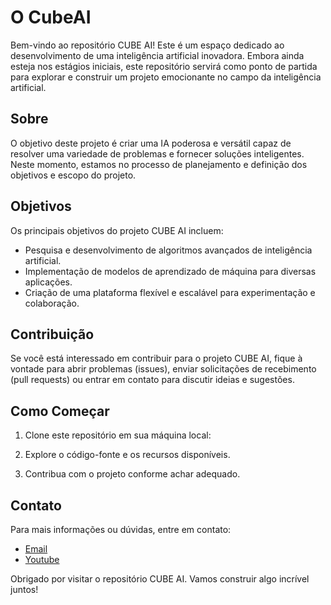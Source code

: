# O CubeAI

Bem-vindo ao repositório CUBE AI! Este é um espaço dedicado ao desenvolvimento de uma inteligência artificial inovadora. Embora ainda esteja nos estágios iniciais, este repositório servirá como ponto de partida para explorar e construir um projeto emocionante no campo da inteligência artificial.

## Sobre

O objetivo deste projeto é criar uma IA poderosa e versátil capaz de resolver uma variedade de problemas e fornecer soluções inteligentes. Neste momento, estamos no processo de planejamento e definição dos objetivos e escopo do projeto.

## Objetivos

Os principais objetivos do projeto CUBE AI incluem:
- Pesquisa e desenvolvimento de algoritmos avançados de inteligência artificial.
- Implementação de modelos de aprendizado de máquina para diversas aplicações.
- Criação de uma plataforma flexível e escalável para experimentação e colaboração.

## Contribuição

Se você está interessado em contribuir para o projeto CUBE AI, fique à vontade para abrir problemas (issues), enviar solicitações de recebimento (pull requests) ou entrar em contato para discutir ideias e sugestões.

## Como Começar

1. Clone este repositório em sua máquina local:


2. Explore o código-fonte e os recursos disponíveis.
3. Contribua com o projeto conforme achar adequado.

## Contato

Para mais informações ou dúvidas, entre em contato:
- [Email](betinhoorl@gmail.com)
- [Youtube](https://www.youtube.com/@devnologia)

Obrigado por visitar o repositório CUBE AI. Vamos construir algo incrível juntos!

